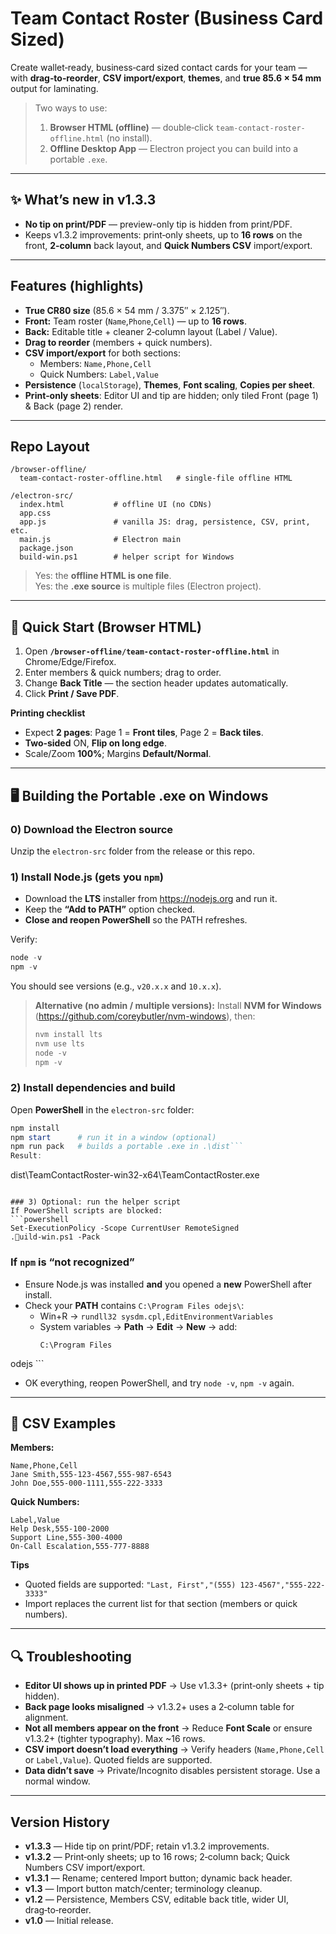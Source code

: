 
# Team Contact Roster (Business Card Sized)

Create wallet‑ready, business‑card sized contact cards for your team — with **drag‑to‑reorder**, **CSV import/export**, **themes**, and **true 85.6 × 54 mm** output for laminating.

> Two ways to use:
> 1) **Browser HTML (offline)** — double‑click `team-contact-roster-offline.html` (no install).  
> 2) **Offline Desktop App** — Electron project you can build into a portable `.exe`.

---

## ✨ What’s new in v1.3.3
- **No tip on print/PDF** — preview-only tip is hidden from print/PDF.
- Keeps v1.3.2 improvements: print‑only sheets, up to **16 rows** on the front, **2‑column** back layout, and **Quick Numbers CSV** import/export.

---

## Features (highlights)
- **True CR80 size** (85.6 × 54 mm / 3.375″ × 2.125″).
- **Front:** Team roster (`Name`,`Phone`,`Cell`) — up to **16 rows**.
- **Back:** Editable title + cleaner 2‑column layout (Label / Value).
- **Drag to reorder** (members + quick numbers).
- **CSV import/export** for both sections:
  - Members: `Name,Phone,Cell`
  - Quick Numbers: `Label,Value`
- **Persistence** (`localStorage`), **Themes**, **Font scaling**, **Copies per sheet**.
- **Print‑only sheets**: Editor UI and tip are hidden; only tiled Front (page 1) & Back (page 2) render.

---

## Repo Layout
```
/browser-offline/
  team-contact-roster-offline.html   # single-file offline HTML

/electron-src/
  index.html           # offline UI (no CDNs)
  app.css
  app.js               # vanilla JS: drag, persistence, CSV, print, etc.
  main.js              # Electron main
  package.json
  build-win.ps1        # helper script for Windows
```

> Yes: the **offline HTML is one file**.  
> Yes: the **.exe source** is multiple files (Electron project).

---

## 🚀 Quick Start (Browser HTML)
1. Open **`/browser-offline/team-contact-roster-offline.html`** in Chrome/Edge/Firefox.
2. Enter members & quick numbers; drag to order.
3. Change **Back Title** — the section header updates automatically.
4. Click **Print / Save PDF**.

**Printing checklist**
- Expect **2 pages**: Page 1 = **Front tiles**, Page 2 = **Back tiles**.
- **Two‑sided** ON, **Flip on long edge**.
- Scale/Zoom **100%**; Margins **Default/Normal**.

---

## 🖥️ Building the Portable .exe on Windows

### 0) Download the Electron source
Unzip the `electron-src` folder from the release or this repo.

### 1) Install Node.js (gets you `npm`)
- Download the **LTS** installer from https://nodejs.org and run it.
- Keep the **“Add to PATH”** option checked.
- **Close and reopen PowerShell** so the PATH refreshes.

Verify:
```powershell
node -v
npm -v
```
You should see versions (e.g., `v20.x.x` and `10.x.x`).

> **Alternative (no admin / multiple versions):** Install **NVM for Windows** (https://github.com/coreybutler/nvm-windows), then:
> ```powershell
> nvm install lts
> nvm use lts
> node -v
> npm -v
> ```

### 2) Install dependencies and build
Open **PowerShell** in the `electron-src` folder:
```powershell
npm install
npm start      # run it in a window (optional)
npm run pack   # builds a portable .exe in .\dist```
Result:
```
dist\TeamContactRoster-win32-x64\TeamContactRoster.exe
```

### 3) Optional: run the helper script
If PowerShell scripts are blocked:
```powershell
Set-ExecutionPolicy -Scope CurrentUser RemoteSigned
.uild-win.ps1 -Pack
```

### If `npm` is “not recognized”
- Ensure Node.js was installed **and** you opened a **new** PowerShell after install.
- Check your **PATH** contains `C:\Program Files
odejs\`:
  - Win+R → `rundll32 sysdm.cpl,EditEnvironmentVariables`
  - System variables → **Path** → **Edit** → **New** → add:
    ```
    C:\Program Files
odejs    ```
  - OK everything, reopen PowerShell, and try `node -v`, `npm -v` again.

---

## 📄 CSV Examples
**Members:**
```csv
Name,Phone,Cell
Jane Smith,555-123-4567,555-987-6543
John Doe,555-000-1111,555-222-3333
```
**Quick Numbers:**
```csv
Label,Value
Help Desk,555-100-2000
Support Line,555-300-4000
On-Call Escalation,555-777-8888
```

**Tips**
- Quoted fields are supported: `"Last, First","(555) 123-4567","555-222-3333"`
- Import replaces the current list for that section (members or quick numbers).

---

## 🔍 Troubleshooting
- **Editor UI shows up in printed PDF** → Use v1.3.3+ (print‑only sheets + tip hidden).
- **Back page looks misaligned** → v1.3.2+ uses a 2‑column table for alignment.
- **Not all members appear on the front** → Reduce **Font Scale** or ensure v1.3.2+ (tighter typography). Max ~16 rows.
- **CSV import doesn’t load everything** → Verify headers (`Name,Phone,Cell` or `Label,Value`). Quoted fields are supported.
- **Data didn’t save** → Private/Incognito disables persistent storage. Use a normal window.

---

## Version History
- **v1.3.3** — Hide tip on print/PDF; retain v1.3.2 improvements.
- **v1.3.2** — Print‑only sheets; up to 16 rows; 2‑column back; Quick Numbers CSV import/export.
- **v1.3.1** — Rename; centered Import button; dynamic back header.
- **v1.3** — Import button match/center; terminology cleanup.
- **v1.2** — Persistence, Members CSV, editable back title, wider UI, drag‑to‑reorder.
- **v1.0** — Initial release.
